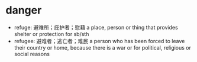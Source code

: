 # danger

- refuge: 避难所；庇护者；慰藉 a place, person or thing that provides shelter or protection for sb/sth
- refugee: 避难者；逃亡者；难民 a person who has been forced to leave their country or home, because there is a war or for political, religious or social reasons
